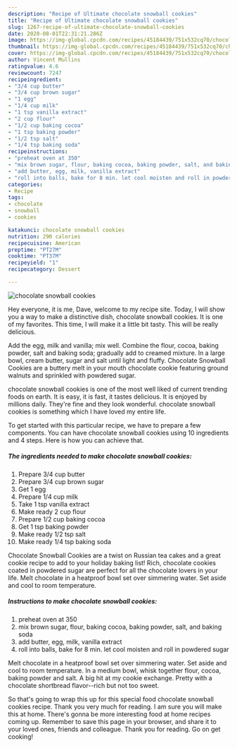 ```yaml
---
description: "Recipe of Ultimate chocolate snowball cookies"
title: "Recipe of Ultimate chocolate snowball cookies"
slug: 1267-recipe-of-ultimate-chocolate-snowball-cookies
date: 2020-08-01T22:31:21.286Z
image: https://img-global.cpcdn.com/recipes/45184439/751x532cq70/chocolate-snowball-cookies-recipe-main-photo.jpg
thumbnail: https://img-global.cpcdn.com/recipes/45184439/751x532cq70/chocolate-snowball-cookies-recipe-main-photo.jpg
cover: https://img-global.cpcdn.com/recipes/45184439/751x532cq70/chocolate-snowball-cookies-recipe-main-photo.jpg
author: Vincent Mullins
ratingvalue: 4.6
reviewcount: 7247
recipeingredient:
- "3/4 cup butter"
- "3/4 cup brown sugar"
- "1 egg"
- "1/4 cup milk"
- "1 tsp vanilla extract"
- "2 cup flour"
- "1/2 cup baking cocoa"
- "1 tsp baking powder"
- "1/2 tsp salt"
- "1/4 tsp baking soda"
recipeinstructions:
- "preheat oven at 350"
- "mix brown sugar, flour, baking cocoa, baking powder, salt, and baking soda"
- "add butter, egg, milk, vanilla extract"
- "roll into balls, bake for 8 min. let cool moisten and roll in powdered sugar"
categories:
- Recipe
tags:
- chocolate
- snowball
- cookies

katakunci: chocolate snowball cookies 
nutrition: 290 calories
recipecuisine: American
preptime: "PT27M"
cooktime: "PT37M"
recipeyield: "1"
recipecategory: Dessert

---
```



![chocolate snowball cookies](https://img-global.cpcdn.com/recipes/45184439/751x532cq70/chocolate-snowball-cookies-recipe-main-photo.jpg)

Hey everyone, it is me, Dave, welcome to my recipe site. Today, I will show you a way to make a distinctive dish, chocolate snowball cookies. It is one of my favorites. This time, I will make it a little bit tasty. This will be really delicious.

Add the egg, milk and vanilla; mix well. Combine the flour, cocoa, baking powder, salt and baking soda; gradually add to creamed mixture. In a large bowl, cream butter, sugar and salt until light and fluffy. Chocolate Snowball Cookies are a buttery melt in your mouth chocolate cookie featuring ground walnuts and sprinkled with powdered sugar.

chocolate snowball cookies is one of the most well liked of current trending foods on earth. It is easy, it is fast, it tastes delicious. It is enjoyed by millions daily. They're fine and they look wonderful. chocolate snowball cookies is something which I have loved my entire life.


To get started with this particular recipe, we have to prepare a few components. You can have chocolate snowball cookies using 10 ingredients and 4 steps. Here is how you can achieve that.

<!--inarticleads1-->

##### The ingredients needed to make chocolate snowball cookies:

1. Prepare 3/4 cup butter
1. Prepare 3/4 cup brown sugar
1. Get 1 egg
1. Prepare 1/4 cup milk
1. Take 1 tsp vanilla extract
1. Make ready 2 cup flour
1. Prepare 1/2 cup baking cocoa
1. Get 1 tsp baking powder
1. Make ready 1/2 tsp salt
1. Make ready 1/4 tsp baking soda


Chocolate Snowball Cookies are a twist on Russian tea cakes and a great cookie recipe to add to your holiday baking list! Rich, chocolate cookies coated in powdered sugar are perfect for all the chocolate lovers in your life. Melt chocolate in a heatproof bowl set over simmering water. Set aside and cool to room temperature. 

<!--inarticleads2-->

##### Instructions to make chocolate snowball cookies:

1. preheat oven at 350
1. mix brown sugar, flour, baking cocoa, baking powder, salt, and baking soda
1. add butter, egg, milk, vanilla extract
1. roll into balls, bake for 8 min. let cool moisten and roll in powdered sugar


Melt chocolate in a heatproof bowl set over simmering water. Set aside and cool to room temperature. In a medium bowl, whisk together flour, cocoa, baking powder and salt. A big hit at my cookie exchange. Pretty with a chocolate shortbread flavor--rich but not too sweet. 

So that's going to wrap this up for this special food chocolate snowball cookies recipe. Thank you very much for reading. I am sure you will make this at home. There's gonna be more interesting food at home recipes coming up. Remember to save this page in your browser, and share it to your loved ones, friends and colleague. Thank you for reading. Go on get cooking!
